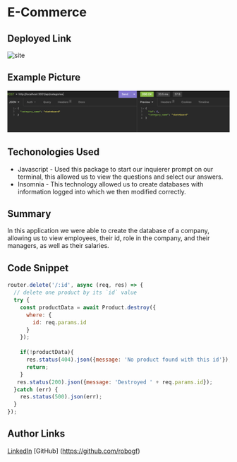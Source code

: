 #  E-Commerce

## Deployed Link 
![site](https://watch.screencastify.com/v/UH3oA49RvC7uruGgRbYa)

## Example Picture 
![site](/Screenshot%202022-11-04%20at%2010.50.52%20PM.png)

## Techonologies Used 
- Javascript - Used this package to start our inquierer prompt on our terminal, this allowed us to view the questions and select our answers.
- Insomnia - This technology allowed us to create databases with information logged into which we then modified correctly.

## Summary 
In this application we were able to create the database of a company, allowing us to view employees, their id, role in the company, and their managers, as well as their salaries.

## Code Snippet 
``` JavaScript 
router.delete('/:id', async (req, res) => {
  // delete one product by its `id` value
  try {
    const productData = await Product.destroy({
      where: {
        id: req.params.id
      }
    });
  
    if(!productData){
      res.status(404).json({message: 'No product found with this id'});
      return;
    }
   res.status(200).json({message: 'Destroyed ' + req.params.id});
  }catch (err) {
    res.status(500).json(err);
  }
});
``` 
## Author Links

[LinkedIn](https://www.linkedin.com/in/angel-matias-01120b251/)
[GitHub] (https://github.com/robogf)
